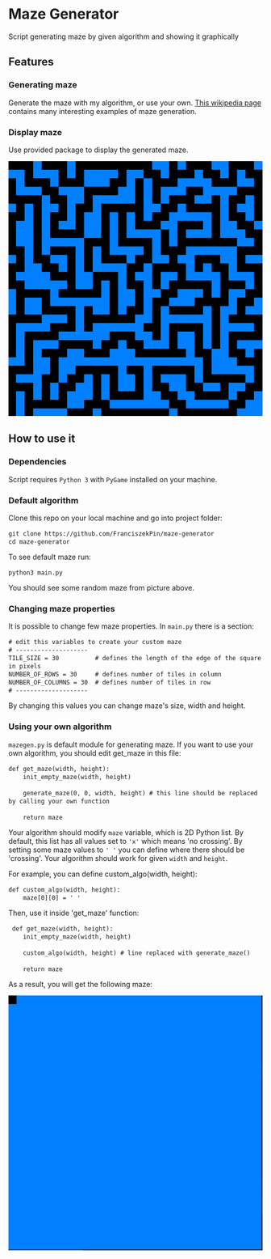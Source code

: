 # Maze Generator
Script generating maze by given algorithm and showing it graphically 

## Features
### Generating maze
Generate the maze with my algorithm, or use your own.
[This wikipedia page](https://en.wikipedia.org/wiki/Maze_generation_algorithm) contains many interesting examples of maze generation.

### Display maze
Use provided package to display the generated maze.

![maze picture](./img/maze_picture.png)

## How to use it
### Dependencies
Script requires `Python 3` with `PyGame` installed on your machine.

### Default algorithm
Clone this repo on your local machine and go into project folder:

    git clone https://github.com/FranciszekPin/maze-generator
    cd maze-generator


To see default maze run:

    python3 main.py

You should see some random maze from picture above.

### Changing maze properties
It is possible to change few maze properties. In `main.py` there is a section:

    # edit this variables to create your custom maze
    # --------------------
    TILE_SIZE = 30          # defines the length of the edge of the square in pixels
    NUMBER_OF_ROWS = 30     # defines number of tiles in column
    NUMBER_OF_COLUMNS = 30  # defines number of tiles in row
    # --------------------

By changing this values you can change maze's size, width and height.

### Using your own algorithm
`mazegen.py` is default module for generating maze. If you want to use your own algorithm, you should edit get_maze in this file:

    def get_maze(width, height):
        init_empty_maze(width, height)
    
        generate_maze(0, 0, width, height) # this line should be replaced by calling your own function 
    
        return maze

Your algorithm should modify `maze` variable, which is 2D Python list. 
By default, this list has all values set to `'x'` which means 'no crossing'.
By setting some maze values to `' '` you can define where there should be 'crossing'.
Your algorithm should work for given `width` and `height`.

For example, you can define custom_algo(width, height):
    
    def custom_algo(width, height):
        maze[0][0] = ' '

Then, use it inside 'get_maze' function:

     def get_maze(width, height):
        init_empty_maze(width, height)
    
        custom_algo(width, height) # line replaced with generate_maze() 
    
        return maze

As a result, you will get the following maze:

![custom maze](./img/custom_maze.png)